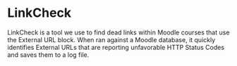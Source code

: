 # LinkCheck

LinkCheck is a tool we use to find dead links within Moodle courses that use the External URL block. When ran against a Moodle database, it quickly identifies External URLs that are reporting unfavorable HTTP Status Codes and saves them to a log file.
